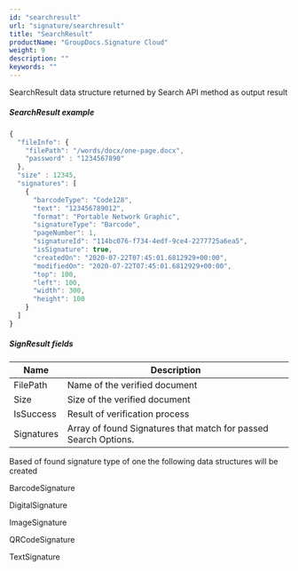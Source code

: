```yaml
---
id: "searchresult"
url: "signature/searchresult"
title: "SearchResult"
productName: "GroupDocs.Signature Cloud"
weight: 9
description: ""
keywords: ""
---
```


SearchResult data structure returned by Search API method as output result

##### SearchResult example #####

```javascript
{
  "fileInfo": {
    "filePath": "/words/docx/one-page.docx",
    "password" : "1234567890"
  },
  "size" : 12345,
  "signatures": [
    {
      "barcodeType": "Code128",
      "text": "123456789012",
      "format": "Portable Network Graphic",
      "signatureType": "Barcode",
      "pageNumber": 1,
      "signatureId": "114bc076-f734-4edf-9ce4-2277725a6ea5",
      "isSignature": true,
      "createdOn": "2020-07-22T07:45:01.6812929+00:00",
      "modifiedOn": "2020-07-22T07:45:01.6812929+00:00",
      "top": 100,
      "left": 100,
      "width": 300,
      "height": 100
    }
  ]
}
```

##### SignResult fields #####

|Name|Description
|---|---
|FilePath|Name of the verified document
|Size|Size of the verified document
|IsSuccess|Result of verification process
|Signatures|Array of found Signatures that match for passed Search Options.

Based of found signature type of one the following data structures will be created

BarcodeSignature

DigitalSignature

ImageSignature

QRCodeSignature

TextSignature
